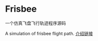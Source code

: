 # Frisbee
一个仿真飞盘飞行轨迹程序源码

A simulation of frisbee flight path.
[介绍链接](https://loopvoid.github.io/2017/02/24/%E9%A3%9E%E7%9B%98%E8%BF%90%E5%8A%A8%E6%A8%A1%E5%9E%8B%E7%9A%84%E7%89%A9%E7%90%86%E5%AD%A6/)
